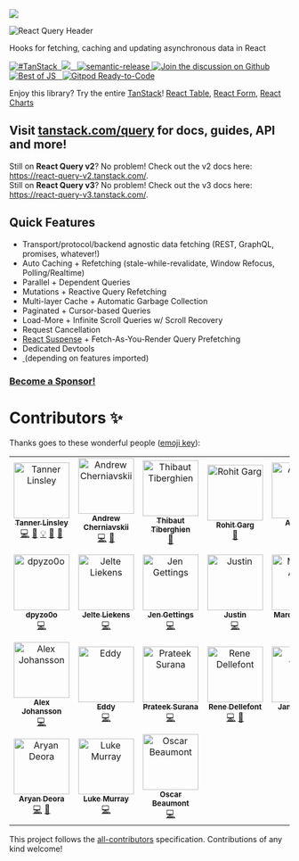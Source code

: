 <img src="https://static.scarf.sh/a.png?x-pxid=be2d8a11-9712-4c1d-9963-580b2d4fb133" />

![React Query Header](https://github.com/tannerlinsley/react-query/raw/beta/media/repo-header.png)

Hooks for fetching, caching and updating asynchronous data in React

<a href="https://twitter.com/intent/tweet?button_hashtag=TanStack" target="\_parent">
  <img alt="#TanStack" src="https://img.shields.io/twitter/url?color=%2308a0e9&label=%23TanStack&style=social&url=https%3A%2F%2Ftwitter.com%2Fintent%2Ftweet%3Fbutton_hashtag%3DTanStack">
</a><a href="https://discord.com/invite/WrRKjPJ" target="\_parent">
  <img alt="" src="https://img.shields.io/badge/Discord-TanStack-%235865F2" />
</a><a href="https://github.com/tannerlinsley/react-query/actions?query=workflow%3A%22react-query+tests%22">
<img src="https://github.com/tannerlinsley/react-query/workflows/react-query%20tests/badge.svg" />
</a><a href="https://npmjs.com/package/react-query" target="\_parent">
  <img alt="" src="https://img.shields.io/npm/dm/react-query.svg" />
</a><a href="https://bundlephobia.com/package/@tanstack/react-query@latest" target="\_parent">
  <img alt="" src="https://badgen.net/bundlephobia/minzip/@tanstack/react-query" />
</a><a href="#badge">
    <img alt="semantic-release" src="https://img.shields.io/badge/%20%20%F0%9F%93%A6%F0%9F%9A%80-semantic--release-e10079.svg">
  </a><a href="https://github.com/tannerlinsley/react-query/discussions">
  <img alt="Join the discussion on Github" src="https://img.shields.io/badge/Github%20Discussions%20%26%20Support-Chat%20now!-blue" />
</a><a href="https://bestofjs.org/projects/tanstack-query"><img alt="Best of JS" src="https://img.shields.io/endpoint?url=https://bestofjs-serverless.now.sh/api/project-badge?fullName=TanStack%2Fquery%26since=daily" /></a><a href="https://github.com/tannerlinsley/react-query" target="\_parent">
  <img alt="" src="https://img.shields.io/github/stars/tannerlinsley/react-query.svg?style=social&label=Star" />
</a><a href="https://twitter.com/tannerlinsley" target="\_parent">
  <img alt="" src="https://img.shields.io/twitter/follow/tannerlinsley.svg?style=social&label=Follow" />
</a> <a href="https://gitpod.io/from-referrer/">
  <img src="https://img.shields.io/badge/Gitpod-Ready--to--Code-blue?logo=gitpod" alt="Gitpod Ready-to-Code"/>
</a>

Enjoy this library? Try the entire [TanStack](https://tanstack.com)! [React Table](https://github.com/tannerlinsley/react-table), [React Form](https://github.com/tannerlinsley/react-form), [React Charts](https://github.com/tannerlinsley/react-charts)

## Visit [tanstack.com/query](https://tanstack.com/query) for docs, guides, API and more!

Still on **React Query v2**? No problem! Check out the v2 docs here: https://react-query-v2.tanstack.com/. <br />
Still on **React Query v3**? No problem! Check out the v3 docs here: https://react-query-v3.tanstack.com/.

## Quick Features

- Transport/protocol/backend agnostic data fetching (REST, GraphQL, promises, whatever!)
- Auto Caching + Refetching (stale-while-revalidate, Window Refocus, Polling/Realtime)
- Parallel + Dependent Queries
- Mutations + Reactive Query Refetching
- Multi-layer Cache + Automatic Garbage Collection
- Paginated + Cursor-based Queries
- Load-More + Infinite Scroll Queries w/ Scroll Recovery
- Request Cancellation
- [React Suspense](https://reactjs.org/docs/concurrent-mode-suspense.html) + Fetch-As-You-Render Query Prefetching
- Dedicated Devtools
- <a href="https://bundlephobia.com/package/@tanstack/react-query@latest" target="\_parent">
  <img alt="" src="https://badgen.net/bundlephobia/minzip/@tanstack/react-query" />
  </a> (depending on features imported)

### [Become a Sponsor!](https://github.com/sponsors/tannerlinsley/)

# Contributors ✨

Thanks goes to these wonderful people ([emoji key](https://allcontributors.org/docs/en/emoji-key)):

<!-- ALL-CONTRIBUTORS-LIST:START - Do not remove or modify this section -->
<!-- prettier-ignore-start -->
<!-- markdownlint-disable -->
<table>
  <tbody>
    <tr>
      <td align="center"><a href="https://tannerlinsley.com"><img src="https://avatars0.githubusercontent.com/u/5580297?v=4?s=100" width="100px;" alt="Tanner Linsley"/><br /><sub><b>Tanner Linsley</b></sub></a><br /><a href="https://github.com/TanStack/query/commits?author=tannerlinsley" title="Code">💻</a> <a href="#ideas-tannerlinsley" title="Ideas, Planning, & Feedback">🤔</a> <a href="#example-tannerlinsley" title="Examples">💡</a> <a href="#maintenance-tannerlinsley" title="Maintenance">🚧</a> <a href="https://github.com/TanStack/query/pulls?q=is%3Apr+reviewed-by%3Atannerlinsley" title="Reviewed Pull Requests">👀</a></td>
      <td align="center"><a href="http://cherniavskii.com"><img src="https://avatars2.githubusercontent.com/u/13808724?v=4?s=100" width="100px;" alt="Andrew Cherniavskii"/><br /><sub><b>Andrew Cherniavskii</b></sub></a><br /><a href="https://github.com/TanStack/query/commits?author=cherniavskii" title="Code">💻</a> <a href="https://github.com/TanStack/query/issues?q=author%3Acherniavskii" title="Bug reports">🐛</a></td>
      <td align="center"><a href="http://twitter.com/tibotiber"><img src="https://avatars3.githubusercontent.com/u/5635553?v=4?s=100" width="100px;" alt="Thibaut Tiberghien"/><br /><sub><b>Thibaut Tiberghien</b></sub></a><br /><a href="https://github.com/TanStack/query/commits?author=tibotiber" title="Documentation">📖</a></td>
      <td align="center"><a href="https://github.com/gargroh"><img src="https://avatars3.githubusercontent.com/u/42495927?v=4?s=100" width="100px;" alt="Rohit Garg"/><br /><sub><b>Rohit Garg</b></sub></a><br /><a href="#tool-gargroh" title="Tools">🔧</a></td>
      <td align="center"><a href="https://github.com/Avi98"><img src="https://avatars1.githubusercontent.com/u/26133749?v=4?s=100" width="100px;" alt="Avinash"/><br /><sub><b>Avinash</b></sub></a><br /><a href="https://github.com/TanStack/query/commits?author=Avi98" title="Code">💻</a> <a href="https://github.com/TanStack/query/issues?q=author%3AAvi98" title="Bug reports">🐛</a></td>
      <td align="center"><a href="https://github.com/CreativeTechGuy"><img src="https://avatars1.githubusercontent.com/u/12002072?v=4?s=100" width="100px;" alt="Jason O'Neill"/><br /><sub><b>Jason O'Neill</b></sub></a><br /><a href="#maintenance-CreativeTechGuy" title="Maintenance">🚧</a> <a href="https://github.com/TanStack/query/commits?author=CreativeTechGuy" title="Tests">⚠️</a></td>
      <td align="center"><a href="http://fb.me/yz"><img src="https://avatars3.githubusercontent.com/u/14841421?v=4?s=100" width="100px;" alt="Jack Zhao"/><br /><sub><b>Jack Zhao</b></sub></a><br /><a href="https://github.com/TanStack/query/commits?author=bugzpodder" title="Code">💻</a> <a href="https://github.com/TanStack/query/issues?q=author%3Abugzpodder" title="Bug reports">🐛</a></td>
    </tr>
    <tr>
      <td align="center"><a href="https://github.com/dpyzo0o"><img src="https://avatars1.githubusercontent.com/u/24768249?v=4?s=100" width="100px;" alt="dpyzo0o"/><br /><sub><b>dpyzo0o</b></sub></a><br /><a href="https://github.com/TanStack/query/commits?author=dpyzo0o" title="Code">💻</a></td>
      <td align="center"><a href="https://github.com/jelteliekens"><img src="https://avatars1.githubusercontent.com/u/3418474?v=4?s=100" width="100px;" alt="Jelte Liekens"/><br /><sub><b>Jelte Liekens</b></sub></a><br /><a href="https://github.com/TanStack/query/commits?author=jelteliekens" title="Code">💻</a></td>
      <td align="center"><a href="https://github.com/jgettings"><img src="https://avatars0.githubusercontent.com/u/4183742?v=4?s=100" width="100px;" alt="Jen Gettings"/><br /><sub><b>Jen Gettings</b></sub></a><br /><a href="https://github.com/TanStack/query/commits?author=jgettings" title="Code">💻</a></td>
      <td align="center"><a href="https://github.com/justincy"><img src="https://avatars2.githubusercontent.com/u/1037458?v=4?s=100" width="100px;" alt="Justin"/><br /><sub><b>Justin</b></sub></a><br /><a href="https://github.com/TanStack/query/commits?author=justincy" title="Code">💻</a></td>
      <td align="center"><a href="http://www.marceloalves.com"><img src="https://avatars1.githubusercontent.com/u/216782?v=4?s=100" width="100px;" alt="Marcelo Alves"/><br /><sub><b>Marcelo Alves</b></sub></a><br /><a href="https://github.com/TanStack/query/commits?author=MarceloAlves" title="Code">💻</a></td>
      <td align="center"><a href="https://github.com/zorzysty"><img src="https://avatars0.githubusercontent.com/u/5398733?v=4?s=100" width="100px;" alt="Zorza"/><br /><sub><b>Zorza</b></sub></a><br /><a href="https://github.com/TanStack/query/issues?q=author%3Azorzysty" title="Bug reports">🐛</a> <a href="https://github.com/TanStack/query/commits?author=zorzysty" title="Code">💻</a> <a href="https://github.com/TanStack/query/commits?author=zorzysty" title="Documentation">📖</a></td>
      <td align="center"><a href="https://tkdodo.eu"><img src="https://avatars0.githubusercontent.com/u/1021430?v=4?s=100" width="100px;" alt="Dominik Dorfmeister"/><br /><sub><b>Dominik Dorfmeister</b></sub></a><br /><a href="https://github.com/TanStack/query/commits?author=tkdodo" title="Code">💻</a> <a href="https://github.com/TanStack/query/commits?author=tkdodo" title="Documentation">📖</a> <a href="#maintenance-tkdodo" title="Maintenance">🚧</a> <a href="#question-tkdodo" title="Answering Questions">💬</a> <a href="https://github.com/TanStack/query/pulls?q=is%3Apr+reviewed-by%3Atkdodo" title="Reviewed Pull Requests">👀</a></td>
    </tr>
    <tr>
      <td align="center"><a href="https://katt.dev"><img src="https://avatars.githubusercontent.com/u/459267?v=4?s=100" width="100px;" alt="Alex Johansson"/><br /><sub><b>Alex Johansson</b></sub></a><br /><a href="https://github.com/TanStack/query/commits?author=KATT" title="Code">💻</a></td>
      <td align="center"><a href="http://www.eddyvinck.nl"><img src="https://avatars.githubusercontent.com/u/23434753?v=4?s=100" width="100px;" alt="Eddy"/><br /><sub><b>Eddy</b></sub></a><br /><a href="https://github.com/TanStack/query/commits?author=EddyVinck" title="Code">💻</a></td>
      <td align="center"><a href="http://prateeksurana.me"><img src="https://avatars.githubusercontent.com/u/21277179?v=4?s=100" width="100px;" alt="Prateek Surana"/><br /><sub><b>Prateek Surana</b></sub></a><br /><a href="https://github.com/TanStack/query/commits?author=prateek3255" title="Code">💻</a></td>
      <td align="center"><a href="https://github.com/babycourageous"><img src="https://avatars.githubusercontent.com/u/14936212?v=4?s=100" width="100px;" alt="Rene Dellefont"/><br /><sub><b>Rene Dellefont</b></sub></a><br /><a href="https://github.com/TanStack/query/commits?author=babycourageous" title="Code">💻</a> <a href="https://github.com/TanStack/query/commits?author=babycourageous" title="Documentation">📖</a></td>
      <td align="center"><a href="https://github.com/jvuoti"><img src="https://avatars.githubusercontent.com/u/3702781?v=4?s=100" width="100px;" alt="Janne Vuoti"/><br /><sub><b>Janne Vuoti</b></sub></a><br /><a href="https://github.com/TanStack/query/commits?author=jvuoti" title="Code">💻</a></td>
      <td align="center"><a href="http://seaviewlab.com"><img src="https://avatars.githubusercontent.com/u/20332397?v=4?s=100" width="100px;" alt="Arnaud"/><br /><sub><b>Arnaud</b></sub></a><br /><a href="https://github.com/TanStack/query/commits?author=arnaudbzn" title="Code">💻</a> <a href="https://github.com/TanStack/query/commits?author=arnaudbzn" title="Documentation">📖</a></td>
      <td align="center"><a href="https://github.com/zrwsk"><img src="https://avatars.githubusercontent.com/u/9089600?v=4?s=100" width="100px;" alt="Jakub Żurawski"/><br /><sub><b>Jakub Żurawski</b></sub></a><br /><a href="https://github.com/TanStack/query/commits?author=zrwsk" title="Documentation">📖</a></td>
    </tr>
    <tr>
      <td align="center"><a href="http://www.aryandeora.com"><img src="https://avatars.githubusercontent.com/u/45807386?v=4?s=100" width="100px;" alt="Aryan Deora"/><br /><sub><b>Aryan Deora</b></sub></a><br /><a href="https://github.com/TanStack/query/commits?author=ardeora" title="Code">💻</a> <a href="#maintenance-ardeora" title="Maintenance">🚧</a></td>
      <td align="center"><a href="https://lukesmurray.com/"><img src="https://avatars.githubusercontent.com/u/34020210?v=4?s=100" width="100px;" alt="Luke Murray"/><br /><sub><b>Luke Murray</b></sub></a><br /><a href="https://github.com/TanStack/query/commits?author=lukesmurray" title="Code">💻</a></td>
      <td align="center"><a href="https://otbeaumont.me"><img src="https://avatars.githubusercontent.com/u/21004798?v=4?s=100" width="100px;" alt="Oscar Beaumont"/><br /><sub><b>Oscar Beaumont</b></sub></a><br /><a href="https://github.com/TanStack/query/commits?author=oscartbeaumont" title="Code">💻</a></td>
    </tr>
  </tbody>
</table>

<!-- markdownlint-restore -->
<!-- prettier-ignore-end -->

<!-- ALL-CONTRIBUTORS-LIST:END -->

This project follows the [all-contributors](https://github.com/all-contributors/all-contributors) specification. Contributions of any kind welcome!

<!-- Use the force, Luke -->
